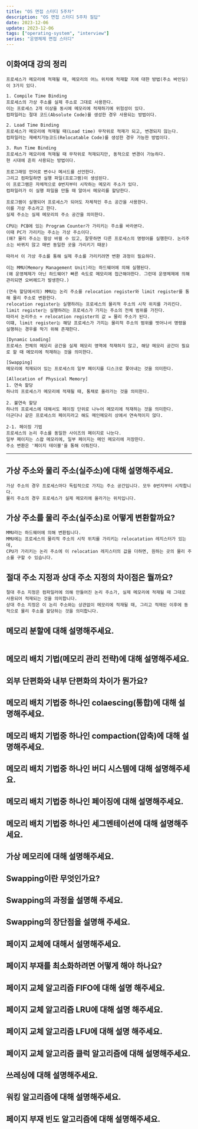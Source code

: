 ```yaml
---
title: "OS 면접 스터디 5주차"
description: "OS 면접 스터디 5주차 질답"
date: 2023-12-06
update: 2023-12-06
tags: ["operating-system", "interview"]
series: "운영체제 면접 스터디"
---
```


## 이화여대 강의 정리

```text
프로세스가 메모리에 적재될 때, 메모리의 어느 위치에 적재할 지에 대한 방법(주소 바인딩)이 3가지 있다.

1. Compile Time Binding
프로세스의 가상 주소를 실제 주소로 그대로 사용한다.
이는 프로세스 2개 이상을 동시에 메모리에 적재하기에 위험성이 있다.
컴파일러는 절대 코드(Absolute Code)를 생성한 경우 사용되는 방법이다.

2. Load Time Binding
프로세스가 메모리에 적재될 때(Load time) 무작위로 적재가 되고, 변경되지 않는다.
컴파일러는 재배치가능코드(Relocatable Code)를 생성한 경우 가능한 방법이다.

3. Run Time Binding
프로세스가 메모리에 적재될 때 무작위로 적재되지만, 동적으로 변경이 가능하다.
현 시대에 흔히 사용되는 방법이다.
```

```text
프로그래밍 언어로 변수나 메서드를 선언한다.
그리고 컴파일하면 실행 파일(프로그램)이 생성된다.
이 프로그램은 자체적으로 0번지부터 시작하는 메모리 주소가 있다.
컴파일러가 이 실행 파일을 만들 때 알아서 메모리를 할당한다.

프로그램이 실행되어 프로세스가 되어도 자체적인 주소 공간을 사용한다.
이를 가상 주소라고 한다.
실제 주소는 실제 메모리의 주소 공간을 의미한다.

CPU는 PCB에 있는 Program Counter가 가리키는 주소를 바라본다.
이때 PC가 가리키는 주소는 가상 주소이다.
(왜? 물리 주소는 항상 바뀔 수 있고, 잘못하면 다른 프로세스의 명령어를 실행한다. 논리주소는 바뀌지 않고 매번 동일한 곳을 가리키기 때문)

따라서 이 가상 주소를 통해 실제 주소를 가리키려면 변환 과정이 필요하다.

이는 MMU(Memory Management Unit)라는 하드웨어에 의해 실행된다.
(왜 운영체제가 아닌 하드웨어? 빠른 속도로 메모리에 접근해야한다. 그런데 운영체제에 의해 관리되면 오버헤드가 발생한다.)

(연속 할당에서의) MMU는 논리 주소를 relocation register와 limit register를 통해 물리 주소로 변환한다.
relocation register는 실행하려는 프로세스의 물리적 주소의 시작 위치를 가리킨다.
limit register는 실행하려는 프로세스가 가지는 주소의 전체 범위를 가진다.
따라서 논리주소 + relocation register의 값 = 물리 주소가 된다.
이떄, limit register는 해당 프로세스가 가지는 물리적 주소의 범위를 벗어나서 명령을 실행하는 경우를 막기 위해 존재한다. 
```

```text
[Dynamic Loading]
프로세스 전체의 메모리 공간을 실제 메모리 영역에 적재하지 않고, 해당 메모리 공간이 필요로 할 때 메모리에 적재하는 것을 의미한다.

[Swapping]
메모리에 적재되어 있는 프로세스의 일부 페이지를 디스크로 쫓아내는 것을 의미한다.
```

```text
[Allocation of Physical Memory]
1. 연속 할당
하나의 프로세스가 메모리에 적재될 때, 통채로 올라가는 것을 의미한다.

2. 불연속 할당
하나의 프로세스에 대해서도 페이징 단위로 나누어 메모리에 적재하는 것을 의미한다.
더군다나 같은 프로세스의 페이지라고 해도 메인메모리 상에서 연속적이지 않다.

2-1. 페이징 기법
프로세스의 논리 주소를 동일한 사이즈의 페이지로 나눈다.
일부 페이지는 스왑 메모리에, 일부 페이지는 메인 메모리에 저장한다.
주소 변환은 '페이지 테이블'을 통해 이뤄진다.
```

---------------------------------------------------------------

## 가상 주소와 물리 주소(실주소)에 대해 설명해주세요.
```text
가상 주소의 경우 프로세스마다 독립적으로 가지는 주소 공간입니다. 모두 0번지부터 시작합니다.
물리 주소의 경우 프로세스가 실제 메모리에 올라가는 위치입니다.
```

## 가상 주소를 물리 주소(실주소)로 어떻게 변환할까요?
```text
MMU라는 하드웨어에 의해 변환됩니다.
MMU에는 프로세스의 물리적 주소의 시작 위치를 가리키는 relocatation 레지스터가 있는데,
CPU가 가리키는 논리 주소에 이 relocation 레지스터의 값을 더하면, 원하는 곳의 물리 주소를 구할 수 있습니다.
```

## 절대 주소 지정과 상대 주소 지정의 차이점은 뭘까요?
```text
절대 주소 지정은 컴파일러에 의해 만들어진 논리 주소가, 실제 메모리에 적재될 때 그대로 사용되어 적재되는 것을 의미합니다.
상대 주소 지정은 이 논리 주소와는 상관없이 메모리에 적재될 때, 그리고 적재된 이후에 동적으로 물리 주소를 할당하는 것을 의미합니다.
```

## 메모리 분할에 대해 설명해주세요.
```text

```

## 메모리 배치 기법(메모리 관리 전략)에 대해 설명해주세요.
## 외부 단편화와 내부 단편화의 차이가 뭔가요?
## 메모리 배치 기법중 하나인 colaescing(통합)에 대해 설명해주세요.
## 메모리 배치 기법중 하나인 compaction(압축)에 대해 설명해주세요.
## 메모리 배치 기법중 하나인 버디 시스템에 대해 설명해주세요.
## 메모리 배치 기법중 하나인 페이징에 대해 설명해주세요.
## 메모리 배치 기법중 하나인 세그멘테이션에 대해 설명해주세요.
## 가상 메모리에 대해 설명해주세요.
## Swapping이란 무엇인가요?
## Swapping의 과정을 설명해 주세요.
## Swapping의 장단점을 설명해 주세요.
## 페이지 교체에 대해서 설명해주세요.
## 페이지 부재를 최소화하려면 어떻게 해야 하나요?
## 페이지 교체 알고리즘 FIFO에 대해 설명 해주세요.
## 페이지 교체 알고리즘 LRU에 대해 설명 해주세요.
## 페이지 교체 알고리즘 LFU에 대해 설명 해주세요.
## 페이지 교체 알고리즘 클럭 알고리즘에 대해 설명해주세요.
## 쓰레싱에 대해 설명해주세요.
## 워킹 알고리즘에 대해 설명해주세요.
## 페이지 부재 빈도 알고리즘에 대해 설명해주세요.